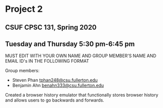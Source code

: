 # Project 2
## CSUF CPSC 131, Spring 2020
## Tuesday and Thursday 5:30 pm-6:45 pm
MUST EDIT WITH YOUR OWN NAME AND GROUP MEMBER'S NAME AND EMAIL ID's IN THE FOLLOWING FORMAT

Group members:
- Steven Phan tphan248@csu.fullerton.edu
- Benjamin Ahn benahn333@csu.fullerton.edu

Created a browser history emulator that functionally stores browser history and
allows users to go backwards and forwards.
